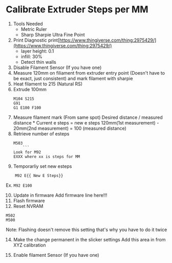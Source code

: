 
# Calibrate Extruder Steps per MM
1. Tools Needed
	* Metric Ruler
	* Sharp Sharpie Ultra Fine Point
2. Print Diagnostic print[https://www.thingiverse.com/thing:2975429/](https://www.thingiverse.com/thing:2975429/)
	* layer height: 0.1
	* infill: 30%
    * Detect thin walls
3. Disable Filament Sensor (If you have one)
4. Measure 120mm on filiament from extruder entry point (Doesn't have to be exact, just consistent) and mark filament with sharpie
5. Heat filament to 215 (Natural RS)
6. Extrude 100mm
    ```
    M104 S215
    G91
    G1 E100 F100
   ```
7. Measure filament mark (From same spot)
    Desired distance / measured distance * Current e steps = new e steps
    120mm(1st measurement) - 20mm(2nd measurement) = 100 (measured distance)
8. Retrieve number of esteps
    ```
    M503
        ```
	Look for M92
	EXXX where xx is steps for MM
9. Temporarliy set new esteps
```
    M92 E{{ New E Steps}}
```
Ex. `M92 E100`

10. Update in firmware
   Add firmware line here!!!
11. Flash firmware
12. Reset NVRAM
```
M502
M500
```
Note: Flashing doesn't remove this setting that's why you have to do it twice

14. Make the change permanent in the slicker settings
     Add this area in from XYZ calibration 

15. Enable filament Sensor (If you have one)
	
<!--stackedit_data:
eyJoaXN0b3J5IjpbODA1NDM4MzMzLC0xODg0MTE2NTQsLTQ1ND
cwNzA0NCwxODQ2NzQ3NjkzLC0xOTI3NTAxMTg3LDg1NTM2OTgy
MF19
-->
